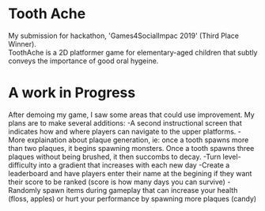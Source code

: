 # Tooth Ache
My submission for hackathon, 'Games4SocialImpac 2019' (Third Place Winner).<br>
  ToothAche is a 2D platformer game for elementary-aged children that subtly conveys the importance of good oral hygeine. 

# A work in Progress
After demoing my game, I saw some areas that could use improvement. My plans are to make several additions:
  -A second instructional screen that indicates how and where players can navigate to the upper platforms. 
  -More explaination about plaque generation, ie: once a tooth spawns more than two plaques, it begins spawning monsters. Once a tooth      spawns three plaques without being brushed, it then succombs to decay. 
  -Turn level-difficulty into a gradient that increases with each new day
  -Create a leaderboard and have players enter their name at the begining if they want their score to be ranked (score is how many days you can survive)
  -Randomly spawn items during gameplay that can increase your health (floss, apples) or hurt your performance by spawning more plaques (candy)
